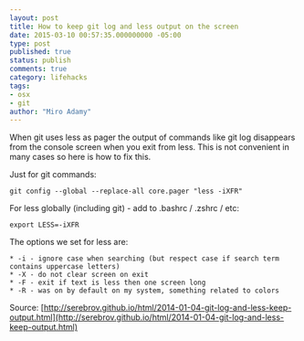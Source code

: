 ```yaml
---
layout: post
title: How to keep git log and less output on the screen
date: 2015-03-10 00:57:35.000000000 -05:00
type: post
published: true
status: publish
comments: true
category: lifehacks
tags:
- osx
- git
author: "Miro Adamy"
---
```


When git uses less as pager the output of commands like git log disappears from the console screen when you exit from less. This is not convenient in many cases so here is how to fix this.

Just for git commands:

```
git config --global --replace-all core.pager "less -iXFR"
```

For less globally (including git) - add to .bashrc / .zshrc / etc:

```
export LESS=-iXFR
```


The options we set for less are:

```
* -i - ignore case when searching (but respect case if search term contains uppercase letters)
* -X - do not clear screen on exit
* -F - exit if text is less then one screen long
* -R - was on by default on my system, something related to colors
```

Source: [http://serebrov.github.io/html/2014-01-04-git-log-and-less-keep-output.html](http://serebrov.github.io/html/2014-01-04-git-log-and-less-keep-output.html)



